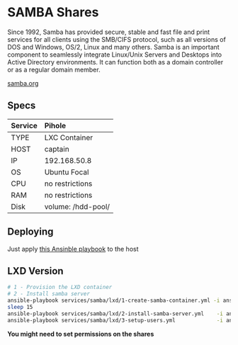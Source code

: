 # SAMBA Shares

Since 1992, Samba has provided secure, stable and fast file and print services for all clients using the SMB/CIFS protocol, such as all versions of DOS and Windows, OS/2, Linux and many others.
Samba is an important component to seamlessly integrate Linux/Unix Servers and Desktops into Active Directory environments. It can function both as a domain controller or as a regular domain member. 

[samba.org](https://www.samba.org/)

## Specs


| Service | Pihole                           |
| :-------- | :--------------------------------- |
| TYPE    | LXC Container                    |
| HOST    | captain                          |
| IP      | 192.168.50.8                     |
| OS      | Ubuntu Focal                     |
| CPU     | no restrictions                  |
| RAM     | no restrictions                  |
| Disk    | volume: /hdd-pool/               |



## Deploying

Just apply [this Ansinble playbook](https://github.com/gabrielpsilva/HomeLab/blob/main/virtual-servers/pihole.yml) to the host

## LXD Version
```bash
# 1 - Provision the LXD container
# 2 - Install samba server
ansible-playbook services/samba/lxd/1-create-samba-container.yml -i ansible/inventory.yml --extra-vars="target=captain root_folder=${PWD}" 
sleep 15 
ansible-playbook services/samba/lxd/2-install-samba-server.yml    -i ansible/inventory.yml --extra-vars="user=${SAMBA_USER} ansible_become_pass=${SAMBA_SUDO_PASS} root_folder=${PWD}" 
ansible-playbook services/samba/lxd/3-setup-users.yml             -i ansible/inventory.yml --extra-vars="ansible_become_pass=${SAMBA_SUDO_PASS}" 
```

 **You might need to set permissions on the shares**